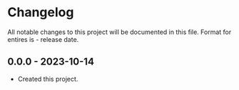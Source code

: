 # Changelog
All notable changes to this project will be documented in this file.
Format for entires is <version-string> - release date.

## 0.0.0 - 2023-10-14
- Created this project.